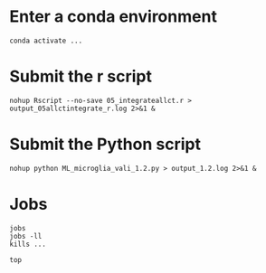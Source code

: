 # Enter a conda environment

```{r}
conda activate ...
```


# Submit the r script

```{r}
nohup Rscript --no-save 05_integrateallct.r > output_05allctintegrate_r.log 2>&1 &
```

# Submit the Python script

```{r}
nohup python ML_microglia_vali_1.2.py > output_1.2.log 2>&1 &
```

# Jobs

```{r}
jobs
jobs -ll
kills ...

top
```
